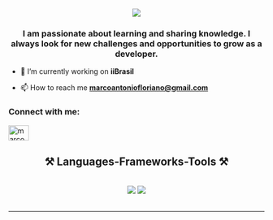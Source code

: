 <h1 align="center">
    <img src="https://readme-typing-svg.herokuapp.com/?font=Righteous&size=35&center=true&vCenter=true&width=500&height=70&duration=4000&lines=Hi+I'm+Marco!+👋;+I'm+FullStack+Developer;" />
</h1>

<h3 align="center">I am passionate about learning and sharing knowledge. I always look for new challenges and opportunities to grow as a developer.</h3>

- 🔭 I’m currently working on **iiBrasil**

- 📫 How to reach me **marcoantoniofloriano@gmail.com**

<h3 align="left">Connect with me:</h3>
<p align="left">
<a href="https://linkedin.com/in/marcogadelha" target="blank"><img align="center" src="https://raw.githubusercontent.com/rahuldkjain/github-profile-readme-generator/master/src/images/icons/Social/linked-in-alt.svg" alt="marcogadelha" height="30" width="40" /></a>
</p>

<h2 align="center">⚒️ Languages-Frameworks-Tools ⚒️</h2>
<br/>
<div align="center">
    <img src="https://skillicons.dev/icons?i=html,css,javascript,php,vue,laravel,git,postman,docker" />
    <img src="https://skillicons.dev/icons?i=mysql,postgresql,figma" /><br>
</div>

<br/>
<hr/>
